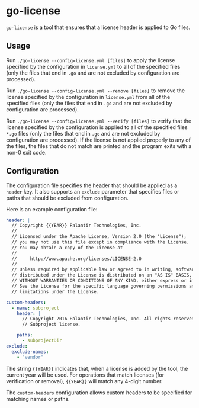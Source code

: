 go-license
==========
`go-license` is a tool that ensures that a license header is applied to Go files.

Usage
-----
Run `./go-license --config=license.yml [files]` to apply the license specified by the configuration in `license.yml` to all of the specified files (only the files that end in `.go` and are not excluded by configuration are processed).

Run `./go-license --config=license.yml --remove [files]` to remove the license specified by the configuration in `license.yml` from all of the specified files (only the files that end in `.go` and are not excluded by configuration are processed).

Run `./go-license --config=license.yml --verify [files]` to verify that the license specified by the configuration is applied to all of the specified files `*.go` files (only the files that end in `.go` and are not excluded by configuration are processed). If the license is not applied properly to any of the files, the files that do not match are printed and the program exits with a non-0 exit code.

Configuration
-------------
The configuration file specifies the header that should be applied as a `header` key. It also supports an `exclude` parameter that specifies files or paths that should be excluded from configuration.

Here is an example configuration file:

```yml
header: |
  // Copyright {{YEAR}} Palantir Technologies, Inc.
  //
  // Licensed under the Apache License, Version 2.0 (the "License");
  // you may not use this file except in compliance with the License.
  // You may obtain a copy of the License at
  //
  //     http://www.apache.org/licenses/LICENSE-2.0
  //
  // Unless required by applicable law or agreed to in writing, software
  // distributed under the License is distributed on an "AS IS" BASIS,
  // WITHOUT WARRANTIES OR CONDITIONS OF ANY KIND, either express or implied.
  // See the License for the specific language governing permissions and
  // limitations under the License.

custom-headers:
  - name: subproject
    header: |
      // Copyright 2016 Palantir Technologies, Inc. All rights reserved.
      // Subproject license.

    paths:
      - subprojectDir
exclude:
  exclude-names:
    - "vendor"
```

The string `{{YEAR}}` indicates that, when a license is added by the tool, the current year will be used. For operations that match licenses (for verification or removal), `{{YEAR}}` will match any 4-digit number.

The `custom-headers` configuration allows custom headers to be specified for matching names or paths.
